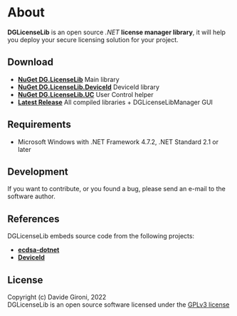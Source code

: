 About
===

**DGLicenseLib** is an open source *.NET* **license manager library**, it will help you deploy your secure licensing solution for your project.

## Download

+ **[NuGet DG.LicenseLib](https://www.nuget.org/packages/DG.LicenseLib)** Main library
+ **[NuGet DG.LicenseLib.DeviceId](https://www.nuget.org/packages/DG.LicenseLib.DeviceId)** DeviceId library
+ **[NuGet DG.LicenseLib.UC](https://www.nuget.org/packages/DG.LicenseLib.UC)** User Control helper
+ **[Latest Release](../../releases/latest)** All compiled libraries + DGLicenseLibManager GUI

## Requirements

* Microsoft Windows with .NET Framework 4.7.2, .NET Standard 2.1 or later

## Development

If you want to contribute, or you found a bug, please send an e-mail to the software author.

## References

DGLicenseLib embeds source code from the following projects:
+ **[ecdsa-dotnet](https://github.com/starkbank/ecdsa-dotnet)**
+ **[DeviceId](https://github.com/MatthewKing/DeviceId)**

## License

Copyright (c) Davide Gironi, 2022  
DGLicenseLib is an open source software licensed under the [GPLv3 license](http://opensource.org/licenses/GPL-3.0)
